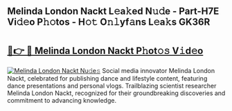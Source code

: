 ## Melinda London Nackt L𝚎a𝚔ed N𝚞𝚍e - Part-H7E Vi𝚍𝚎o P𝚑𝚘tos - H𝚘𝚝 O𝚗𝚕yf𝚊ns L𝚎a𝚔s GK36R

# <h2><a href="http://kf0uff.oniu.top/?m=Melinda+London+Nackt">🔗👉 🔴 Melinda London Nackt P𝚑ot𝚘𝚜 V𝚒d𝚎o</a></h2>

[![Melinda London Nackt Nu𝚍e𝚜](https://i.imgur.com/0qMVB7G.gif)](http://kf0uff.oniu.top/?m=Melinda+London+Nackt)
Social media innovator Melinda London Nackt, celebrated for publishing dance and lifestyle content, featuring dance presentations and personal vlogs. Trailblazing scientist researcher Melinda London Nackt, recognized for their groundbreaking discoveries and commitment to advancing knowledge.  
